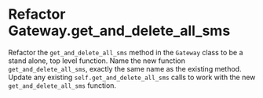 # Refactor Gateway.get_and_delete_all_sms

Refactor the `get_and_delete_all_sms` method in the `Gateway` class to be a stand alone, top level function.
Name the new function `get_and_delete_all_sms`, exactly the same name as the existing method.
Update any existing `self.get_and_delete_all_sms` calls to work with the new `get_and_delete_all_sms` function.
